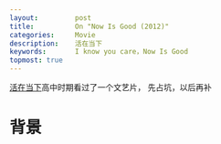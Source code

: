 ```yaml
---
layout:     	post
title:      	On "Now Is Good (2012)" 
categories: 	Movie
description:   	活在当下
keywords: 		I know you care，Now Is Good
topmost: true
---
```


[活在当下](https://www.imdb.com/title/tt1937264/)高中时期看过了一个文艺片， 先占坑，以后再补

# 背景

